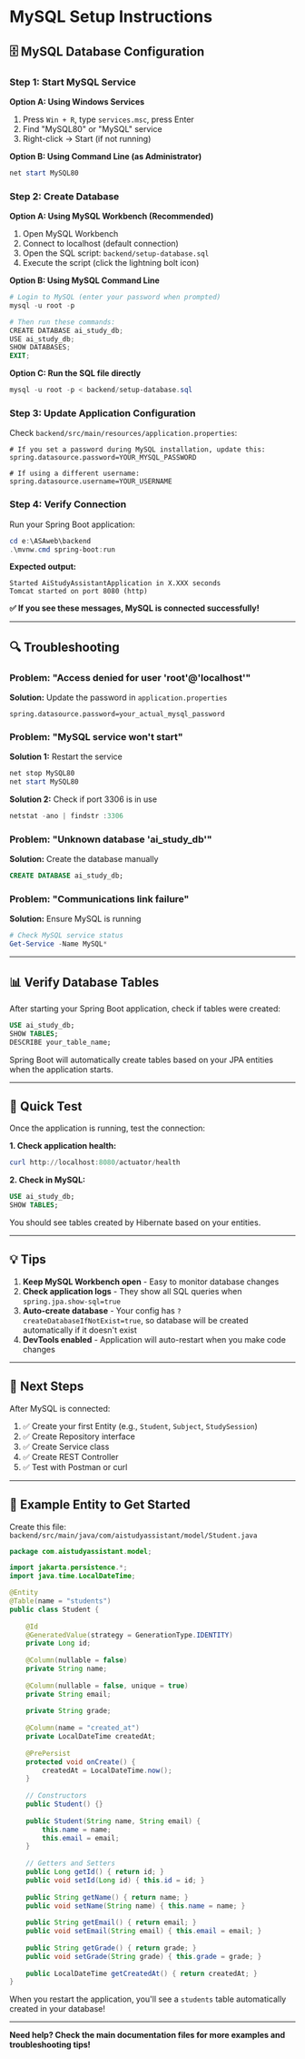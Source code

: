 # MySQL Setup Instructions

## 🗄️ MySQL Database Configuration

### Step 1: Start MySQL Service

**Option A: Using Windows Services**
1. Press `Win + R`, type `services.msc`, press Enter
2. Find "MySQL80" or "MySQL" service
3. Right-click → Start (if not running)

**Option B: Using Command Line (as Administrator)**
```powershell
net start MySQL80
```

### Step 2: Create Database

**Option A: Using MySQL Workbench (Recommended)**
1. Open MySQL Workbench
2. Connect to localhost (default connection)
3. Open the SQL script: `backend/setup-database.sql`
4. Execute the script (click the lightning bolt icon)

**Option B: Using MySQL Command Line**
```powershell
# Login to MySQL (enter your password when prompted)
mysql -u root -p

# Then run these commands:
CREATE DATABASE ai_study_db;
USE ai_study_db;
SHOW DATABASES;
EXIT;
```

**Option C: Run the SQL file directly**
```powershell
mysql -u root -p < backend/setup-database.sql
```

### Step 3: Update Application Configuration

Check `backend/src/main/resources/application.properties`:

```properties
# If you set a password during MySQL installation, update this:
spring.datasource.password=YOUR_MYSQL_PASSWORD

# If using a different username:
spring.datasource.username=YOUR_USERNAME
```

### Step 4: Verify Connection

Run your Spring Boot application:
```powershell
cd e:\ASAweb\backend
.\mvnw.cmd spring-boot:run
```

**Expected output:**
```
Started AiStudyAssistantApplication in X.XXX seconds
Tomcat started on port 8080 (http)
```

**✅ If you see these messages, MySQL is connected successfully!**

---

## 🔍 Troubleshooting

### Problem: "Access denied for user 'root'@'localhost'"
**Solution:** Update the password in `application.properties`
```properties
spring.datasource.password=your_actual_mysql_password
```

### Problem: "MySQL service won't start"
**Solution 1:** Restart the service
```powershell
net stop MySQL80
net start MySQL80
```

**Solution 2:** Check if port 3306 is in use
```powershell
netstat -ano | findstr :3306
```

### Problem: "Unknown database 'ai_study_db'"
**Solution:** Create the database manually
```sql
CREATE DATABASE ai_study_db;
```

### Problem: "Communications link failure"
**Solution:** Ensure MySQL is running
```powershell
# Check MySQL service status
Get-Service -Name MySQL*
```

---

## 📊 Verify Database Tables

After starting your Spring Boot application, check if tables were created:

```sql
USE ai_study_db;
SHOW TABLES;
DESCRIBE your_table_name;
```

Spring Boot will automatically create tables based on your JPA entities when the application starts.

---

## 🎯 Quick Test

Once the application is running, test the connection:

**1. Check application health:**
```powershell
curl http://localhost:8080/actuator/health
```

**2. Check in MySQL:**
```sql
USE ai_study_db;
SHOW TABLES;
```

You should see tables created by Hibernate based on your entities.

---

## 💡 Tips

1. **Keep MySQL Workbench open** - Easy to monitor database changes
2. **Check application logs** - They show all SQL queries when `spring.jpa.show-sql=true`
3. **Auto-create database** - Your config has `?createDatabaseIfNotExist=true`, so database will be created automatically if it doesn't exist
4. **DevTools enabled** - Application will auto-restart when you make code changes

---

## 🚀 Next Steps

After MySQL is connected:

1. ✅ Create your first Entity (e.g., `Student`, `Subject`, `StudySession`)
2. ✅ Create Repository interface
3. ✅ Create Service class
4. ✅ Create REST Controller
5. ✅ Test with Postman or curl

---

## 📝 Example Entity to Get Started

Create this file: `backend/src/main/java/com/aistudyassistant/model/Student.java`

```java
package com.aistudyassistant.model;

import jakarta.persistence.*;
import java.time.LocalDateTime;

@Entity
@Table(name = "students")
public class Student {
    
    @Id
    @GeneratedValue(strategy = GenerationType.IDENTITY)
    private Long id;
    
    @Column(nullable = false)
    private String name;
    
    @Column(nullable = false, unique = true)
    private String email;
    
    private String grade;
    
    @Column(name = "created_at")
    private LocalDateTime createdAt;
    
    @PrePersist
    protected void onCreate() {
        createdAt = LocalDateTime.now();
    }
    
    // Constructors
    public Student() {}
    
    public Student(String name, String email) {
        this.name = name;
        this.email = email;
    }
    
    // Getters and Setters
    public Long getId() { return id; }
    public void setId(Long id) { this.id = id; }
    
    public String getName() { return name; }
    public void setName(String name) { this.name = name; }
    
    public String getEmail() { return email; }
    public void setEmail(String email) { this.email = email; }
    
    public String getGrade() { return grade; }
    public void setGrade(String grade) { this.grade = grade; }
    
    public LocalDateTime getCreatedAt() { return createdAt; }
}
```

When you restart the application, you'll see a `students` table automatically created in your database!

---

**Need help? Check the main documentation files for more examples and troubleshooting tips!**
